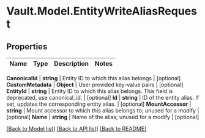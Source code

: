 # Vault.Model.EntityWriteAliasRequest

## Properties

Name | Type | Description | Notes
------------ | ------------- | ------------- | -------------

**CanonicalId** | **string** | Entity ID to which this alias belongs | [optional] **CustomMetadata** | **Object** | User provided key-value pairs | [optional] **EntityId** | **string** | Entity ID to which this alias belongs. This field is deprecated, use canonical_id. | [optional] **Id** | **string** | ID of the entity alias. If set, updates the corresponding entity alias. | [optional] **MountAccessor** | **string** | Mount accessor to which this alias belongs to; unused for a modify | [optional] **Name** | **string** | Name of the alias; unused for a modify | [optional] 

[[Back to Model list]](../README.md#documentation-for-models) [[Back to API list]](../README.md#documentation-for-api-endpoints) [[Back to README]](../README.md)

